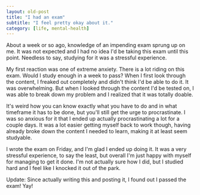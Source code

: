 ```yaml
---
layout: old-post
title: "I had an exam"
subtitle: "I feel pretty okay about it."
category: [life, mental-health]
---
```


About a week or so ago, knowledge of an impending exam sprung up on me. It was not expected and I had no idea I'd be taking this exam until this point. Needless to say, studying for it was a stressful experience.

My first reaction was one of extreme anxiety. There is a lot riding on this exam. Would I study enough in a week to pass? When I first look through the content, I freaked out completely and didn't think I'd be able to do it. It was overwhelming. But when I looked through the content I'd be tested on, I was able to break down my problem and I realized that it was totally doable. 

It's weird how you can know exactly what you have to do and in what timeframe it has to be done, but you'll still get the urge to procrastinate. I was so anxious for it that I ended up actually procrastinating a lot for a couple days. It was a lot easier getting myself back to work though, having already broke down the content I needed to learn, making it at least seem studyable.

I wrote the exam on Friday, and I'm glad I ended up doing it. It was a very stressful experience, to say the least, but overall I'm just happy with myself for managing to get it done. I'm not actually sure how I did, but I studied hard and I feel like I knocked it out of the park.

Update: Since actually writing this and posting it, I found out I passed the exam! Yay!